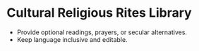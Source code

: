 # Cultural Religious Rites Library

- Provide optional readings, prayers, or secular alternatives.
- Keep language inclusive and editable.
